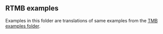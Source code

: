 ## RTMB examples

Examples in this folder are translations of same examples from the [TMB examples folder](https://github.com/kaskr/adcomp/tree/master/tmb_examples).
